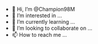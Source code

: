 - 👋 Hi, I’m @Champion98M
- 👀 I’m interested in ...
- 🌱 I’m currently learning ...
- 💞️ I’m looking to collaborate on ...
- 📫 How to reach me ...

<!---
Champion98M/Champion98M is a ✨ special ✨ repository because its `README.md` (this file) appears on your GitHub profile.
You can click the Preview link to take a look at your changes.
--->
